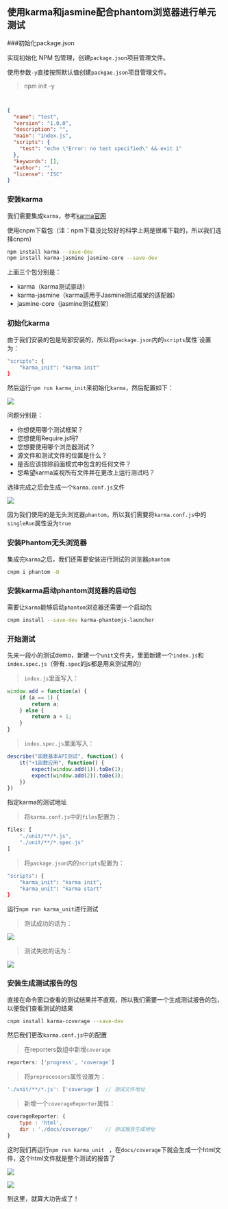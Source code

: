 ## 使用karma和jasmine配合phantom浏览器进行单元测试

###初始化package.json

实现初始化 NPM 包管理，创建`package.json`项目管理文件。

使用参数`-y`直接按照默认值创建`packgae.json`项目管理文件。

> npm init -y

```json


{
  "name": "test",
  "version": "1.0.0",
  "description": "",
  "main": "index.js",
  "scripts": {
    "test": "echo \"Error: no test specified\" && exit 1"
  },
  "keywords": [],
  "author": "",
  "license": "ISC"
}

```



### 安装karma

我们需要集成`karma`，参考[karma官网](http://karma-runner.github.io/3.0/index.html)

使用cnpm下载包（注：npm下载没比较好的科学上网是很难下载的，所以我们选择cnpm）

```bash
npm install karma --save-dev
npm install karma-jasmine jasmine-core --save-dev
```

上面三个包分别是：

+ karma（karma测试驱动）
+ karma-jasmine（karma适用于Jasmine测试框架的适配器）
+ jasmine-core（jasmine测试框架）



### 初始化karma

由于我们安装的包是局部安装的，所以将`package.json`内的`scripts`属性`设置为：

```bash
"scripts": {
    "karma_init": "karma init"
}
```

然后运行`npm run karma_init`来初始化`karma`，然后配置如下：

![](./images/unit/1.png)

问题分别是：

+ 你想使用哪个测试框架？
+ 您想使用Require.js吗?
+ 您想要使用哪个浏览器测试？
+ 源文件和测试文件的位置是什么？
+ 是否应该排除前面模式中包含的任何文件？
+ 您希望karma监视所有文件并在更改上运行测试吗？



选择完成之后会生成一个`karma.conf.js`文件

![](./images/unit/2.png)



因为我们使用的是无头浏览器`phantom`，所以我们需要将`karma.conf.js`中的`singleRun`属性设为`true`



### 安装Phantom无头浏览器

集成完`karma`之后，我们还需要安装进行测试的浏览器`phantom`

```bash
cnpm i phantom -D
```



### 安装karma启动phantom浏览器的启动包

需要让`karma`能够启动`phantom`浏览器还需要一个启动包

```bash
cnpm install --save-dev karma-phantomjs-launcher
```



### 开始测试

先来一段小的测试demo，新建一个`unit`文件夹，里面新建一个`index.js`和`index.spec.js`（带有`.spec`的js都是用来测试用的）

> `index.js`里面写入：

```javascript
window.add = function(a) {
	if (a == 1) {
		return a;
	} else {
		return a + 1;
	}
}	
```

> `index.spec.js`里面写入：

```javascript
describe("函数基本API测试", function() {
	it("+1函数应用", function() {
		expect(window.add(1)).toBe(1);
		expect(window.add(2)).toBe(3);
	})
})
```



指定karma的测试地址

> 将`karma.conf.js`中的`files`配置为：

```javascript
files: [
    "./unit/**/*.js",
    "./unit/**/*.spec.js"
]
```



> 将`package.json`内的`scripts`配置为：

```bash
"scripts": {
    "karma_init": "karma init",
    "karma_unit": "karma start"
}
```



运行`npm run karma_unit`进行测试

> 测试成功的话为：

![](./images/unit/3.png)



> 测试失败的话为：

![](./images/unit/4.png)



### 安装生成测试报告的包

直接在命令窗口查看的测试结果并不直观，所以我们需要一个生成测试报告的包，以便我们查看测试的结果

```bash
cnpm install karma-coverage --save-dev
```



然后我们更改`karma.conf.js`中的配置

> 在reporters数组中新增`coverage`

```javascript
reporters: ['progress', 'coverage']
```

> 将`preprocessors`属性设置为：

```javascript
'./unit/**/*.js': ['coverage']	// 测试文件地址
```

> 新增一个`coverageReporter`属性：

```javascript
coverageReporter: {
    type : 'html',
    dir : './docs/coverage/'	// 测试报告生成地址
}
```



这时我们再运行`npm run karma_unit ` ，在`docs/coverage`下就会生成一个html文件，这个html文件就是整个测试的报告了

![](./images/unit/5.png)

![](./images/unit/6.png)



到这里，就算大功告成了！